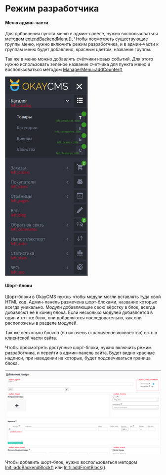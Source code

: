 # Режим разработчика

<a name="backendMenu"></a>
#### Меню админ-части

Для добавления пункта меню в админ-панеле, нужно воспользоваться методом 
[extendBackendMenu()](./modules/init.md#extendBackendMenu), 
Чтобы посмотреть существующие группы меню, нужно включить режим разработчика, и в админ-части к группам меню будет 
добавлено, красным цветом, название группы.

Так же в меню можно добавлять счётчики новых событий. Для этого нужно использовать зелёное название счетчика для
пункта меню и воспользоваться методом [ManagerMenu::addCounter()](./core/ManagerMenu.md#addCounter)

![Пример названий пунктов меню](./images/admin_menu.png)

<a name="shortBLock"></a>
#### Шорт-блоки

Шорт-блоки в OkayCMS нужны чтобы модули могли вставлять туда свой HTML код. Админ-панель размечена шорт-блоками,
название которых всегда уникально. Модули добавляющие свою вёрстку в блок, всегда добавляют её в конец блока.
Если несколько модулей добавляется в один и тот же блок, они добавляются последовательно, как они расположены
в разделе модулей.

Так же несколько блоков (но их очень ограниченое количество) есть в клиентской части сайта.

Чтобы просмотреть доступные шорт-блоки, нужно включить режим разработчика, и перейти в админ-панель сайта.
Будет видно красные надписи, при наведении на которые, будет подсвечиваться граница блока.

![Пример шорт-блоков](./images/admin_short_blocks.png)

Чтобы добавить шорт-блок, нужно воспользоваться методом [Init::addBackendBlock()](./modules/init.md#addBackendBlock) или
[Init::addFrontBlock()](./modules/init.md#addFrontBlock).

